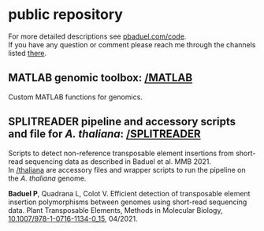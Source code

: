 # public repository
For more detailed descriptions see [pbaduel.com/code](http://pbaduel.com/code). <br/>
If you have any question or comment please reach me through the channels listed [there](http://pbaduel.com/about). 

## MATLAB genomic toolbox: [/MATLAB](/MATLAB)
Custom MATLAB functions for genomics. 

## SPLITREADER pipeline and accessory scripts and file for _A. thaliana_: [/SPLITREADER](/SPLITREADER)
Scripts to detect non-reference transposable element insertions from short-read sequencing data as described in Baduel et al. MMB 2021. <br/>
In [/thaliana](/SPLITREADER/thaliana) are accessory files and wrapper scripts to run the pipeline on the _A. thaliana_ genome. <br/>

**Baduel P**, Quadrana L, Colot V. Efficient detection of transposable element insertion polymorphisms between genomes using short-read sequencing data. Plant Transposable Elements, Methods in Molecular Biology, [10.1007/978-1-0716-1134-0_15](https://doi.org/10.1007/978-1-0716-1134-0_15), 04/2021.
